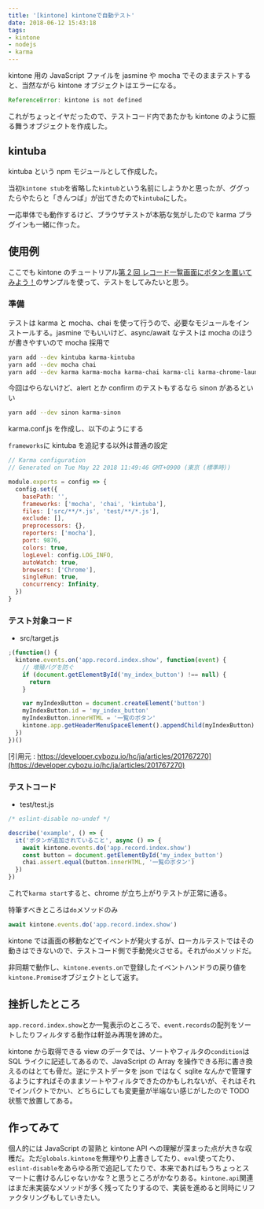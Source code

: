 ```yaml
---
title: '[kintone] kintoneで自動テスト'
date: 2018-06-12 15:43:18
tags:
- kintone
- nodejs
- karma
---
```


kintone 用の JavaScript ファイルを jasmine や mocha でそのままテストすると、当然ながら kintone オブジェクトはエラーになる。

```js
ReferenceError: kintone is not defined
```

これがちょっとイヤだったので、テストコード内であたかも kintone のように振る舞うオブジェクトを作成した。

<!-- more -->

## kintuba

kintuba という npm モジュールとして作成した。

<a href="https://github.com/t-kojima/kintuba" class="embedly-card" data-card-image="0" data-card-controls="0" data-card-align="left"></a>

当初`kintone stub`を省略した`kintub`という名前にしようかと思ったが、ググったらやたらと「きんつば」が出てきたので`kintuba`にした。

一応単体でも動作するけど、ブラウザテストが本筋な気がしたので karma プラグインも一緒に作った。

<a href="https://github.com/t-kojima/karma-kintuba" class="embedly-card" data-card-image="0" data-card-controls="0" data-card-align="left"></a>

## 使用例

ここでも kintone のチュートリアル[第 2 回 レコード一覧画面にボタンを置いてみよう！](https://developer.cybozu.io/hc/ja/articles/201767270)のサンプルを使って、テストをしてみたいと思う。

### 準備

テストは karma と mocha、chai を使って行うので、必要なモジュールをインストールする。jasmine でもいいけど、async/await なテストは mocha のほうが書きやすいので mocha 採用で

```bash
yarn add --dev kintuba karma-kintuba
yarn add --dev mocha chai
yarn add --dev karma karma-mocha karma-chai karma-cli karma-chrome-launcher
```

今回はやらないけど、alert とか confirm のテストもするなら sinon があるといい

```bash
yarn add --dev sinon karma-sinon
```

karma.conf.js を作成し、以下のようにする

`frameworks`に kintuba を追記する以外は普通の設定

```js
// Karma configuration
// Generated on Tue May 22 2018 11:49:46 GMT+0900 (東京 (標準時))

module.exports = config => {
  config.set({
    basePath: '',
    frameworks: ['mocha', 'chai', 'kintuba'],
    files: ['src/**/*.js', 'test/**/*.js'],
    exclude: [],
    preprocessors: {},
    reporters: ['mocha'],
    port: 9876,
    colors: true,
    logLevel: config.LOG_INFO,
    autoWatch: true,
    browsers: ['Chrome'],
    singleRun: true,
    concurrency: Infinity,
  })
}
```

### テスト対象コード

- src/target.js

```js
;(function() {
  kintone.events.on('app.record.index.show', function(event) {
    // 増殖バグを防ぐ
    if (document.getElementById('my_index_button') !== null) {
      return
    }

    var myIndexButton = document.createElement('button')
    myIndexButton.id = 'my_index_button'
    myIndexButton.innerHTML = '一覧のボタン'
    kintone.app.getHeaderMenuSpaceElement().appendChild(myIndexButton)
  })
})()
```

[引用元 : https://developer.cybozu.io/hc/ja/articles/201767270](https://developer.cybozu.io/hc/ja/articles/201767270)

### テストコード

- test/test.js

```js
/* eslint-disable no-undef */

describe('example', () => {
  it('ボタンが追加されていること', async () => {
    await kintone.events.do('app.record.index.show')
    const button = document.getElementById('my_index_button')
    chai.assert.equal(button.innerHTML, '一覧のボタン')
  })
})
```

これで`karma start`すると、chrome が立ち上がりテストが正常に通る。

特筆すべきところは`do`メソッドのみ

```js
await kintone.events.do('app.record.index.show')
```

kintone では画面の移動などでイベントが発火するが、ローカルテストではその動きはできないので、テストコード側で手動発火させる。それが`do`メソッドだ。

非同期で動作し、`kintone.events.on`で登録したイベントハンドラの戻り値を`kintone.Promise`オブジェクトとして返す。

## 挫折したところ

`app.record.index.show`とか一覧表示のところで、`event.records`の配列をソートしたりフィルタする動作は軒並み再現を諦めた。

kintone から取得できる view のデータでは、ソートやフィルタの`condition`は SQL ライクに記述してあるので、JavaScript の Array を操作できる形に書き換えるのはとても骨だ。逆にテストデータを json ではなく sqlite なんかで管理するようにすればそのままソートやフィルタできたのかもしれないが、それはそれでインパクトでかい、どちらにしても変更量が半端ない感じがしたので TODO 状態で放置してある。

## 作ってみて

個人的には JavaScript の習熟と kintone API への理解が深まった点が大きな収穫だ。ただ`globals.kintone`を無理やり上書きしてたり、`eval`使ってたり、`eslint-disable`をあらゆる所で追記してたりで、本来であればもうちょっとスマートに書けるんじゃないかな？と思うところがかなりある。`kintone.api`関連はまだ未実装なメソッドが多く残ってたりするので、実装を進めると同時にリファクタリングもしていきたい。
